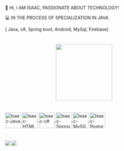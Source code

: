  👋  HI, I AM ISAAC, PASSIONATE ABOUT TECHNOLOGY!

💻 IN THE PROCESS OF SPECIALIZATION IN JAVA

[ Java, c#, Spring boot, Android, MySql, Firebase]

#
 
 
 <div align="center">
  <a href="https://github.com/Isaachbt">
  <img height="180em" src="https://github-readme-stats.vercel.app/api?username=Isaachbt&show_icons=true&theme=dark&include_all_commits=true&count_private=true"/>
</div>

 #
 
<div style="display: inline_block">
 <link rel="stylesheet" href="https://cdn.jsdelivr.net/gh/devicons/devicon@v2.15.1/devicon.min.css">
 <i class="devicon-java-plain-wordmark"></i>
 <img align="center" alt="Isaac-Java" height="50" width="50" src="https://cdn.jsdelivr.net/gh/devicons/devicon/icons/java/java-original-wordmark.svg" />
 <i class="devicon-html5-plain"></i> 
 <img align="center" alt="Isaac-HTML" height="50" width="50" src="https://cdn.jsdelivr.net/gh/devicons/devicon/icons/html5/html5-original.svg" />
 <i class="devicon-csharp-plain"></i>
 <img align="center" alt="Isaac-c#" height="50" width="50" src="https://cdn.jsdelivr.net/gh/devicons/devicon/icons/csharp/csharp-original.svg" />  
 <i class="devicon-spring-plain-wordmark colored"></i>
 <img align="center" alt="Isaac-Spring" height="50" width="50" src="https://cdn.jsdelivr.net/gh/devicons/devicon/icons/spring/spring-original.svg" />
 <i class="devicon-mysql-plain-wordmark colored"></i>
 <img align="center" alt="Isaac-MySQL" height="50" width="50" src="https://cdn.jsdelivr.net/gh/devicons/devicon/icons/mysql/mysql-original-wordmark.svg" />
 <i class="devicon-postgresql-plain-wordmark colored"></i>
 <img align="center" alt="Isaac-PostgreSQL" height="50" width="50" src="https://cdn.jsdelivr.net/gh/devicons/devicon/icons/postgresql/postgresql-original.svg" />

 </div>
 
 #
 
 <div>
  <a href = "mailto:isaac.silva1478@gmail.com"><img src="https://img.shields.io/badge/-Gmail-%23333?style=for-the-badge&logo=gmail&logoColor=white" target="_blank"></a>
   <a href="https://www.linkedin.com/in/isaaclima-silva2099" target="_blank"><img src="https://img.shields.io/badge/-LinkedIn-%230077B5?style=for-the-badge&logo=linkedin&logoColor=white" target="_blank"></a> 
 </div>
          
